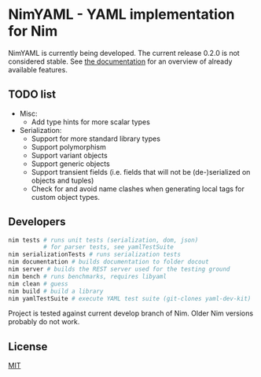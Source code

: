 # NimYAML - YAML implementation for Nim

NimYAML is currently being developed. The current release 0.2.0 is not
considered stable. See [the documentation](http://flyx.github.io/NimYAML/) for
an overview of already available features.

## TODO list

 * Misc:
   - Add type hints for more scalar types
 * Serialization:
   - Support for more standard library types
   - Support polymorphism
   - Support variant objects
   - Support generic objects
   - Support transient fields (i.e. fields that will not be (de-)serialized on
     objects and tuples)
   - Check for and avoid name clashes when generating local tags for custom
     object types.

## Developers

```bash
nim tests # runs unit tests (serialization, dom, json)
          # for parser tests, see yamlTestSuite
nim serializationTests # runs serialization tests
nim documentation # builds documentation to folder docout
nim server # builds the REST server used for the testing ground
nim bench # runs benchmarks, requires libyaml
nim clean # guess
nim build # build a library
nim yamlTestSuite # execute YAML test suite (git-clones yaml-dev-kit)
```

Project is tested against current develop branch of Nim. Older Nim versions
probably do not work.

## License

[MIT](copying.txt)
